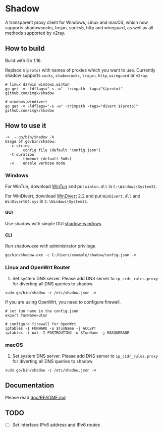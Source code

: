 # Shadow

A transparent proxy client for Windows, Linux and macOS, which now supports shadowsocks, trojan, socks5, http and wireguard, as well as all methods supported by v2ray.

## How to build

Build with Go 1.16.

Replace `$(proto)` with names of proxies which you want to use. Currently shadow supports `socks`, `shadowsocks`, `trojan`, `http`, `wireguard` or `v2ray`.

```
# linux darwin windows,wintun
go get -v -ldflags="-s -w" -trimpath -tags="$(proto)" github.com/imgk/shadow

# windows,windivert
go get -v -ldflags="-s -w" -trimpath -tags="divert $(proto)" github.com/imgk/shadow
```

## How to use it

```
->  ~ go/bin/shadow -h
Usage of go/bin/shadow:
  -c string
        config file (default "config.json")
  -t duration
        timeout (default 3m0s)
  -v    enable verbose mode
```

### Windows

For WinTun, download [WinTun](https://www.wintun.net) and put `wintun.dll` in `C:\Windows\System32`.

For WinDivert, download [WinDivert](https://www.reqrypt.org/windivert.html) 2.2 and put `WinDivert.dll` and `WinDivert64.sys` in `C:\Windows\System32`.

#### GUI

Use shadow with simple GUI [shadow-windows](https://github.com/imgk/shadow-windows).

#### CLI

Run shadow.exe with administrator privilege.

```
go/bin/shadow.exe -c C:/Users/example/shadow/config.json -v
```

### Linux and OpenWrt Router

1. Set system DNS server. Please add DNS server to `ip_cidr_rules.proxy` for diverting all DNS queries to shadow.

```
sudo go/bin/shadow -c /etc/shadow.json -v
```

If you are using OpenWrt, you need to configure firewall.

```
# set tun name in the config.json
export TunName=utun

# configure firewall for OpenWrt
iptables -I FORWARD -o $TunName -j ACCEPT
iptables -t nat -I POSTROUTING -o $TunName -j MASQUERADE
```

### macOS

1. Set system DNS server. Please add DNS server to `ip_cidr_rules.proxy` for diverting all DNS queries to shadow.

```
sudo go/bin/shadow -c /etc/shadow.json -v
```

## Documentation

Please read [doc/README.md](https://github.com/imgk/shadow/blob/main/doc/README.md)

## TODO
- [ ] Set interface IPv6 address and IPv6 routes
